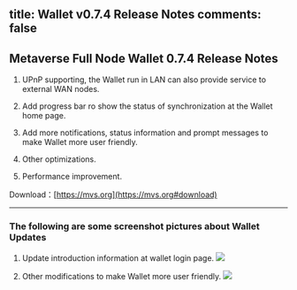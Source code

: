 title: Wallet v0.7.4 Release Notes
comments: false
---

## Metaverse Full Node Wallet 0.7.4 Release Notes

1. UPnP supporting, the Wallet run in LAN can also provide service to external WAN nodes.

2. Add progress bar ro show the status of synchronization at the Wallet home page.

3. Add more notifications, status information and prompt messages to make Wallet more user friendly.

4. Other optimizations.

5. Performance improvement.

Download：[https://mvs.org](https://mvs.org#download)

***
### The following are some screenshot pictures about Wallet Updates

1. Update introduction information at wallet login page.
![](/images/metaverse-wallet-v0.7.4-releasenotes-1.png)

2. Other modifications to make Wallet more user friendly.
![](/images/metaverse-wallet-v0.7.4-releasenotes-2.png)
